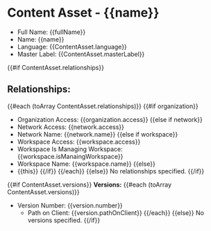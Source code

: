 <!-- Content Asset -->
# Content Asset - {{name}}

- Full Name: {{fullName}}
- Name: {{name}}
- Language: {{ContentAsset.language}}
- Master Label: {{ContentAsset.masterLabel}}

{{#if ContentAsset.relationships}}
## Relationships:
{{#each (toArray ContentAsset.relationships)}}
{{#if organization}}
- Organization Access: {{organization.access}}
{{else if network}}
- Network Access: {{network.access}}
- Network Name: {{network.name}}
{{else if workspace}}
- Workspace Access: {{workspace.access}}
- Workspace Is Managing Workspace: {{workspace.isManaingWorkspace}}
- Workspace Name: {{workspace.name}}
{{else}}
- {{this}}
{{/if}}
{{/each}}
{{else}}
No relationships specified.
{{/if}}

{{#if ContentAsset.versions}}
**Versions:**
{{#each (toArray ContentAsset.versions)}}
- Version Number: {{version.number}}
  - Path on Client: {{version.pathOnClient}}
{{/each}}
{{else}}
No versions specified.
{{/if}}
